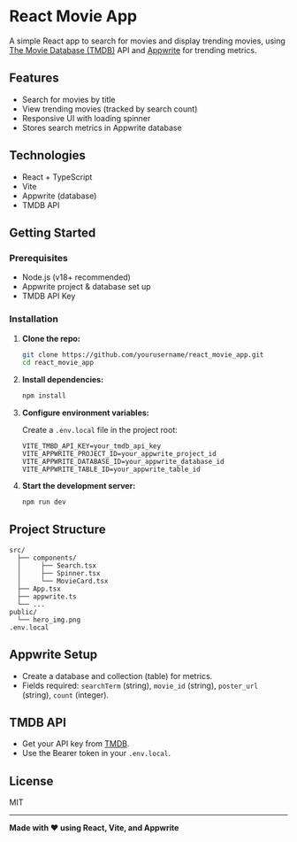 # React Movie App

A simple React app to search for movies and display trending movies, using [The Movie Database (TMDB)](https://www.themoviedb.org/) API and [Appwrite](https://appwrite.io/) for trending metrics.

## Features

- Search for movies by title
- View trending movies (tracked by search count)
- Responsive UI with loading spinner
- Stores search metrics in Appwrite database

## Technologies

- React + TypeScript
- Vite
- Appwrite (database)
- TMDB API

## Getting Started

### Prerequisites

- Node.js (v18+ recommended)
- Appwrite project & database set up
- TMDB API Key

### Installation

1. **Clone the repo:**

   ```sh
   git clone https://github.com/yourusername/react_movie_app.git
   cd react_movie_app
   ```

2. **Install dependencies:**

   ```sh
   npm install
   ```

3. **Configure environment variables:**

   Create a `.env.local` file in the project root:

   ```
   VITE_TMBD_API_KEY=your_tmdb_api_key
   VITE_APPWRITE_PROJECT_ID=your_appwrite_project_id
   VITE_APPWRITE_DATABASE_ID=your_appwrite_database_id
   VITE_APPWRITE_TABLE_ID=your_appwrite_table_id
   ```

4. **Start the development server:**
   ```sh
   npm run dev
   ```

## Project Structure

```
src/
  ├── components/
  │     ├── Search.tsx
  │     ├── Spinner.tsx
  │     └── MovieCard.tsx
  ├── App.tsx
  ├── appwrite.ts
  └── ...
public/
  └── hero_img.png
.env.local
```

## Appwrite Setup

- Create a database and collection (table) for metrics.
- Fields required: `searchTerm` (string), `movie_id` (string), `poster_url` (string), `count` (integer).

## TMDB API

- Get your API key from [TMDB](https://www.themoviedb.org/settings/api).
- Use the Bearer token in your `.env.local`.

## License

MIT

---

**Made with ❤️ using React, Vite, and Appwrite**
